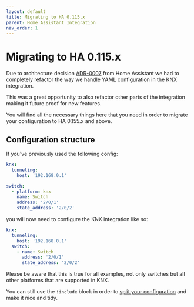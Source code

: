 ```yaml
---
layout: default
title: Migrating to HA 0.115.x
parent: Home Assistant Integration
nav_order: 1
---
```


# [](#header-1)Migrating to HA 0.115.x

Due to architecture decision [ADR-0007](https://github.com/home-assistant/architecture/blob/master/adr/0007-integration-config-yaml-structure.md) from Home Assistant we had to completely refactor
the way we handle YAML configuration in the KNX integration.

This was a great opportunity to also refactor other parts of the integration making it future proof for new features.

You will find all the necessary things here that you need in order to migrate your configuration to HA 0.155.x and above.

## [](#header-2)Configuration structure

If you've previously used the following config:

```yaml
knx:
  tunneling:
    host: '192.168.0.1'

switch:
  - platform: knx
    name: Switch
    address: '2/0/1'
    state_address: '2/0/2'
```

you will now need to configure the KNX integration like so:

```yaml
knx:
  tunneling:
    host: '192.168.0.1'
  switch:
    - name: Switch
      address: '2/0/1'
      state_address: '2/0/2'
```

Please be aware that this is true for all examples, not only switches but all other platforms that are supported in KNX.

You can still use the `!include` block in order to [split your configuration](https://www.home-assistant.io/docs/configuration/splitting_configuration/) and make it nice and tidy.